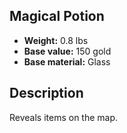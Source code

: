 ## Magical Potion
- **Weight:** 0.8 lbs
- **Base value:** 150 gold
- **Base material:** Glass
## Description
Reveals items on the map.
